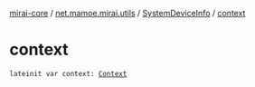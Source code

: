 [mirai-core](../../index.md) / [net.mamoe.mirai.utils](../index.md) / [SystemDeviceInfo](index.md) / [context](./context.md)

# context

`lateinit var context: `[`Context`](../-context/index.md)